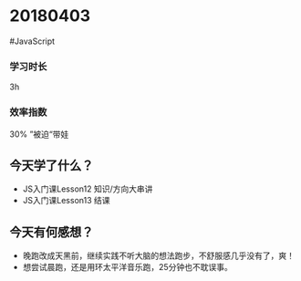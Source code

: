 # 20180403
#JavaScript
### 学习时长
3h
### 效率指数
30% ”被迫“带娃
## 今天学了什么？
- JS入门课Lesson12 知识/方向大串讲
- JS入门课Lesson13 结课
## 今天有何感想？
- 晚跑改成天黑前，继续实践不听大脑的想法跑步，不舒服感几乎没有了，爽！
- 想尝试晨跑，还是用环太平洋音乐跑，25分钟也不耽误事。
